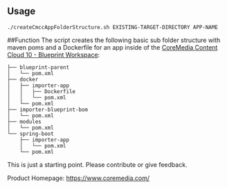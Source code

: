 ## Usage
```shell script
./createCmccAppFolderStructure.sh EXISTING-TARGET-DIRECTORY APP-NAME
```    

##Function
The script creates the following basic sub folder structure with maven poms and a Dockerfile for an app inside of the
[CoreMedia Content Cloud 10 - Blueprint Workspace](https://github.com/coremedia-contributions/coremedia-blueprints-workspace/tree/cmcc-10-1907):
```
├── blueprint-parent
│   └── pom.xml
├── docker
│   ├── importer-app
│   │   ├── Dockerfile
│   │   └── pom.xml
│   └── pom.xml
├── importer-blueprint-bom
│   └── pom.xml
├── modules
│   └── pom.xml
└── spring-boot
    ├── importer-app
    │   └── pom.xml
    └── pom.xml
```
This is just a starting point. Please contribute or give feedback.

Product Homepage: https://www.coremedia.com/
